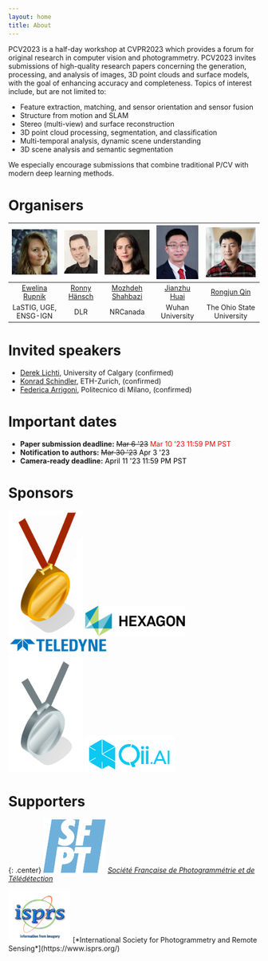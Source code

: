 ```yaml
---
layout: home
title: About
---
```

 
PCV2023 is a half-day workshop at CVPR2023 which provides a forum for original research in computer vision and photogrammetry. PCV2023 invites submissions of high-quality research papers concerning the generation, processing, and analysis of images, 3D point clouds and surface models, with the goal of enhancing accuracy and completeness. Topics of interest include, but are not limited to:
* Feature extraction, matching, and sensor orientation and sensor fusion 
* Structure from motion and SLAM
* Stereo (multi-view) and surface reconstruction
* 3D point cloud processing, segmentation, and classification
* Multi-temporal analysis, dynamic scene understanding 
* 3D scene analysis and semantic segmentation 

We especially encourage submissions that combine traditional P/CV with modern deep learning methods.

# Organisers

| <img src="/img/22-wg2-1-rupnik.jpg"  width="100">  |   <img src="/img/22-wg2-1-haensch.jpg"  width="100">  |  <img src="/img/22-wg2-1-shahbazi.jpg"  width="100">  |  <img src="/img/22-wg2-1-huai.jpg"  width="100"> |  <img src="/img/comm2-22-qin.jpg"  width="100"> |
|:------------------------:|:---------------:|:--------------------:|:------------------:|:-----------------------:|
| [Ewelina Rupnik](https://www.umr-lastig.fr/ewelina-rupnik)           |   [Ronny Hänsch](http://rhaensch.de)  |    [Mozhdeh Shahbazi](https://www.linkedin.com/in/mozhdehsh/)  |     [Jianzhu Huai](https://jianzhuhuai.com) 	 |      [Rongjun Qin](https://u.osu.edu/qin.324/)      |
|   LaSTIG, UGE, ENSG-IGN            |       DLR       |       NRCanada       |   Wuhan University | The Ohio State University |

 

# Invited speakers
 
* [Derek Lichti](https://profiles.ucalgary.ca/derek-lichti), University of Calgary  (confirmed)  
* [Konrad Schindler](https://igp.ethz.ch/personen/person-detail.html?persid=143986), ETH-Zurich, (confirmed)
* [Federica Arrigoni](https://www.deib.polimi.it/ita/personale/dettagli/765978),  Politecnico di Milano, (confirmed)


# Important dates

* **Paper submission deadline:**    ~~Mar 6 '23~~ <span style="color:red"> Mar 10 '23 11:59 PM PST </span>
* **Notification to authors:**	 ~~Mar 30 '23~~  <span style="color:black">  Apr 3 '23  </span>
* **Camera-ready deadline:**   <span style="color:black"> April 11 '23 11:59 PM PST </span>



# Sponsors


<img src="/img/gold.png"  width="150" class="center"> 
<img src="/img/Hexagon_CMYK_STANDARD.png"  width="200" class="center"> 
<img src="/img/teledyne_logo_blue.png"  width="200" class="center">
<br>
<img src="/img/silver.png"  width="150" class="center"> 
<img src="/img/qiai.png"  width="180" class="center"> 


# Supporters

{: .center}
<img src="/img/sfpt.jpg"  width="125" class="center"> 
[*Société Française de Photogrammétrie et de Télédétection*](http://www.sfpt.fr/)

<img src="/img/isprs.png"  width="125" class="center"> 
[*International Society for Photogrammetry and Remote Sensing*](https://www.isprs.org/)



